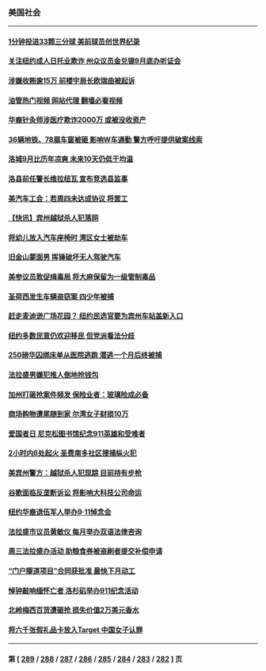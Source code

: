 ### 美国社会
---
#### [1分钟投进33颗三分球 美前球员创世界纪录](../../pages/ncid1078160/n14073446.md?09142045) 
#### [关注纽约成人日托业欺诈 州众议员金兑锡9月底办听证会](../../pages/ncid1078160/n14073511.md?09142045) 
#### [涉嫌收贿逾15万 前楼宇局长欧瑞曲被起诉](../../pages/ncid1078160/n14073513.md?09142045) 
#### [油管热门视频 网站代理 翻墙必看视频](http://138.2.39.72:81/youtube.html?epic-marker?09142045)
#### [华裔针灸师涉医疗欺诈2000万 或被没收资产](../../pages/ncid1078160/n14073450.md?09142045) 
#### [36辆地铁、78扇车窗被砸 影响W车通勤 警方呼吁提供破案线索](../../pages/ncid1078160/n14073452.md?09142045) 
#### [洛城9月比历年凉爽 未来10天仍低于均温](../../pages/ncid1078160/n14073456.md?09142045) 
#### [洛县前任警长维拉纽瓦 宣布竞选县监事](../../pages/ncid1078160/n14073273.md?09142045) 
#### [美汽车工会：若周四未达成协议 将罢工](../../pages/ncid1078160/n14073103.md?09142045) 
#### [【快讯】宾州越狱杀人犯落网](../../pages/ncid1078160/n14073064.md?09142045) 
#### [将幼儿放入汽车座椅时 湾区女士被劫车](../../pages/ncid1078160/n14072814.md?09142045) 
#### [旧金山蒙面男 挥锤破坏无人驾驶汽车](../../pages/ncid1078160/n14072772.md?09142045) 
#### [美参议员敦促缉毒局 将大麻保留为一级管制毒品](../../pages/ncid1078160/n14072755.md?09142045) 
#### [圣荷西发生车辆盗窃案 四少年被捕](../../pages/ncid1078160/n14072689.md?09142045) 
#### [赶走麦迪逊广场花园？ 纽约民选官要为宾州车站盖新入口](../../pages/ncid1078160/n14072656.md?09142045) 
#### [纽约多数民意仍欢迎移民 但党派看法分歧](../../pages/ncid1078160/n14072649.md?09142045) 
#### [250磅华囚绑床单从医院逃跑 潜逃一个月后终被捕](../../pages/ncid1078160/n14072652.md?09142045) 
#### [法拉盛男嫌犯推人倒地抢钱包](../../pages/ncid1078160/n14072638.md?09142045) 
#### [加州打砸抢案件频发 保险业者：玻璃险成必备](../../pages/ncid1078160/n14072554.md?09142045) 
#### [商场购物遭尾随到家 尔湾女子财损10万](../../pages/ncid1078160/n14072517.md?09142045) 
#### [爱国者日 尼克松图书馆纪念911英雄和受难者](../../pages/ncid1078160/n14072413.md?09142045) 
#### [2小时内6处起火 圣费南多社区搜捕纵火犯](../../pages/ncid1078160/n14072501.md?09142045) 
#### [美宾州警方：越狱杀人犯现踪 目前持有步枪](../../pages/ncid1078160/n14072319.md?09142045) 
#### [谷歌面临反垄断诉讼 将影响大科技公司命运](../../pages/ncid1078160/n14072228.md?09142045) 
#### [纽约华裔退伍军人举办9·11悼念会](../../pages/ncid1078160/n14071887.md?09142045) 
#### [法拉盛市议员黄敏仪 每月举办双语法律咨询](../../pages/ncid1078160/n14071881.md?09142045) 
#### [周三法拉盛办活动 助粮食券被盗刷者提交补偿申请](../../pages/ncid1078160/n14071879.md?09142045) 
#### [“门户隧道项目”合同获批准 最快下月动工](../../pages/ncid1078160/n14071883.md?09142045) 
#### [悼钟敲响缅怀亡者 洛杉矶举办911纪念活动](../../pages/ncid1078160/n14071801.md?09142045) 
#### [北岭梅西百货遭砸抢 损失价值2万美元香水](../../pages/ncid1078160/n14071717.md?09142045) 
#### [将六千张假礼品卡放入Target 中国女子认罪](../../pages/ncid1078160/n14071715.md?09142045) 

---
#### 第 [ [289](./289.md?09142045) / [288](./288.md?09142045) / [287](./287.md?09142045) / [286](./286.md?09142045) / [285](./285.md?09142045) / [284](./284.md?09142045) / [283](./283.md?09142045) / [282](./282.md?09142045) ] 页
